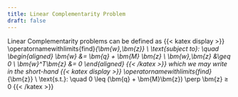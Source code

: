 ```yaml
---
title: Linear Complementarity Problem
draft: false
---
```


Linear Complementarity problems can be defined as
{{< katex display >}}
\operatornamewithlimits{find}_{\bm{w},\bm{z}} \ \text{subject to}: \quad
\begin{aligned}
\bm{w} &= \bm{q} + \bm{M} \bm{z} \\
\bm{w},\bm{z} &\geq 0 \\
\bm{w}^T\bm{z} &= 0
\end{aligned}
{{< /katex >}}
which we may write in the short-hand
{{< katex display >}}
\operatornamewithlimits{find}_{\bm{z}} \ \text{s.t.}: \quad 0 \leq (\bm{q} + \bm{M}\bm{z}) \perp \bm{z} ≥ 0
{{< /katex >}}